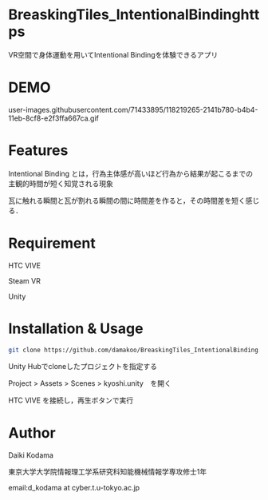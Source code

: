 # BreaskingTiles_IntentionalBindinghttps

VR空間で身体運動を用いてIntentional Bindingを体験できるアプリ

# DEMO
user-images.githubusercontent.com/71433895/118219265-2141b780-b4b4-11eb-8cf8-e2f3ffa667ca.gif

# Features

Intentional Binding とは，行為主体感が高いほど行為から結果が起こるまでの主観的時間が短く知覚される現象

瓦に触れる瞬間と瓦が割れる瞬間の間に時間差を作ると，その時間差を短く感じる．

# Requirement

HTC VIVE

Steam VR

Unity

# Installation & Usage

```bash
git clone https://github.com/damakoo/BreaskingTiles_IntentionalBinding.git
```

Unity Hubでcloneしたプロジェクトを指定する

Project > Assets > Scenes > kyoshi.unity　を開く

HTC VIVE を接続し，再生ボタンで実行



# Author
Daiki Kodama

東京大学大学院情報理工学系研究科知能機械情報学専攻修士1年

email:d_kodama at cyber.t.u-tokyo.ac.jp

